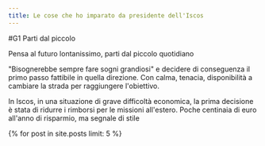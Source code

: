 ```yaml
---
title: Le cose che ho imparato da presidente dell'Iscos
---
```


#G1 Parti dal piccolo

Pensa al futuro lontanissimo, parti dal piccolo quotidiano

"Bisognerebbe sempre fare sogni grandiosi" e decidere di conseguenza il primo passo fattibile in quella direzione. Con calma, tenacia, disponibilità a cambiare la strada per raggiungere l'obiettivo.

In Iscos, in una situazione di grave difficoltà economica, la prima decisione è stata di ridurre i rimborsi per le missioni all'estero. Poche centinaia di euro all'anno di risparmio, ma segnale di stile

<footer>
{% for post in site.posts limit: 5 %}
